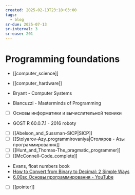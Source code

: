```yaml
---
created: 2025-02-13T23:18+03:00
tags:
  - blog
sr-due: 2025-07-13
sr-interval: 3
sr-ease: 201
---
```


# Programming foundations

- [[computer_science]]
- [[computer_hardware]]
- Bryant - Computer Systems

- Biancuzzi - Masterminds of Programming
- [ ] Основы информатики и вычислительной техники
- GOST R 60.0.7.1 - 2016 roboty
- [ ] [[Abelson_and_Sussman-SICP|SICP]]
- [ ] [[Stolyarov-Azy_programmirovaniya|Столяров - Азы программирования]]
- [ ] [[Hunt_and_Thomas-The_pragmatic_programmer]]
- [ ] [[McConnell-Code_complete]]
- Evans, float numbers book
- [How to Convert from Binary to Decimal: 2 Simple Ways](https://www.wikihow.com/Convert-from-Binary-to-Decimal)
- [6.00sc Основы программирования - YouTube](https://www.youtube.com/playlist?list=PLxZ7p55WWz1la38FHUrOqNEBCn7tZfKf3)

- [ ] [[pointer]]
